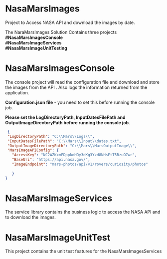 # NasaMarsImages
Project to Access NASA API and download the images by date.

The NaraMarsImages Solution Contains three projects   
**#NasaMarsImagesConsole**  
**#NasaMarsImageServices**  
**#NasaMarsImageUnitTesting**  

# NasaMarsImagesConsole

 The console project will read the configuration file  and download and store the images from the API . Also logs the information returned from the application.
 
 **Configuration.json file**  - you need to set this before running the console job.
 
 **Please set the LogDirectoryPath, InputDatesFilePath and OutputImageDirectoryPath before running the console job**.
 
 ```json
  {
  "LogDirectoryPath": "C:\\Mars\\Logs\\",
  "InputDatesFilePath": "C:\\Mars\\Input\\dates.txt",
  "OutputImageDirectoryPath": "C:\\Mars\\MarsOutputImage\\",
  "MarsImageAPIConfig": {
    "AccessKey": "NC2AZKxmFDppkoHOy3dKg3Yzd8NHsFtT5RzuO7wc",
    "BaseUri": "https://api.nasa.gov/",
    "ImageEndpoint": "mars-photos/api/v1/rovers/curiosity/photos"
	
	}
} 
```

# NasaMarsImageServices

The service library contains the  business logic to access the NASA API and  to download the images.

# NasaMarsImageUnitTest

This project contains the unit test features for the  NasaMarsImagesServices

